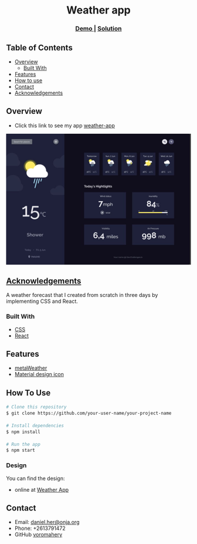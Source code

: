<h1 align="center">Weather app</h1>

<div align="center">
  <h3>
    <a href="https://weather-app-daniel.netlify.app/">
      Demo
    </a>
    <span> | </span>
    <a href="https://github.com/voromahery/weather-app">
      Solution
    </a>
  </h3>
</div>

<!-- TABLE OF CONTENTS -->

## Table of Contents

- [Overview](#overview)
  - [Built With](#built-with)
- [Features](#features)
- [How to use](#how-to-use)
- [Contact](#contact)
- [Acknowledgements](#acknowledgements)

<!-- OVERVIEW -->

## Overview

- Click this link to see my app [weather-app](https://weather-app-daniel.netlify.app/)

![screenshot](./screenshot.jpeg)

## [Acknowledgements](#acknowledgements)
A weather forecast that I created from scratch in three days by implementing CSS and React.

### Built With

- [CSS](https://developer.mozilla.org/en-US/docs/Web/CSS)
- [React](https://reactjs.org/)

## Features

- [metaWeather](https://www.metaweather.com/api/)
- [Material design icon](https://google.github.io/material-design-icons/)

## How To Use

```bash
# Clone this repository
$ git clone https://github.com/your-user-name/your-project-name

# Install dependencies
$ npm install

# Run the app
$ npm start
```
### Design

You can find the design:

- online at [Weather App](https://www.figma.com/file/5X3Ao3gEqZPqqKctP7riDF)

## Contact

- Email: daniel.her@onja.org
- Phone: +2613791472
- GitHub [voromahery](https://github.com/voromahery)
